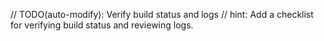 // TODO(auto-modify): Verify build status and logs
// hint: Add a checklist for verifying build status and reviewing logs.
